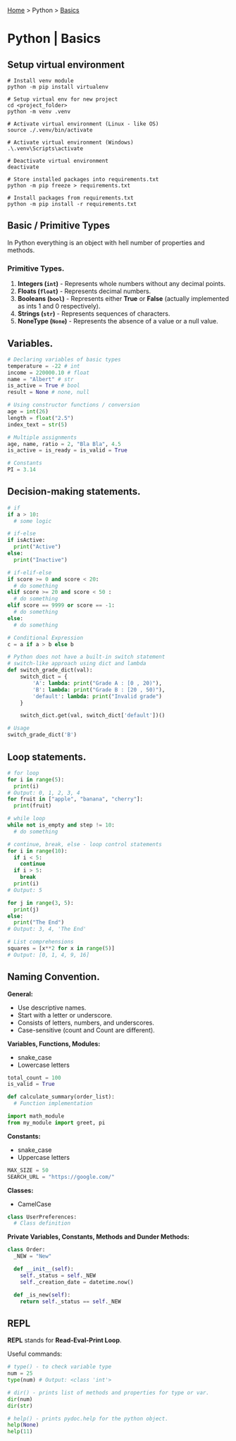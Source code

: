 [Home](../index.md) > Python > [Basics](./python_basics.md)

# Python | Basics

## Setup virtual environment

```text
# Install venv module
python -m pip install virtualenv

# Setup virtual env for new project
cd <project_folder>
python -m venv .venv

# Activate virtual environment (Linux - like OS)
source ./.venv/bin/activate

# Activate virtual environment (Windows)
.\.venv\Scripts\activate

# Deactivate virtual environment
deactivate

# Store installed packages into requirements.txt
python -m pip freeze > requirements.txt

# Install packages from requirements.txt
python -m pip install -r requirements.txt
```

## Basic / Primitive Types

In Python everything is an object with hell number of properties and methods.

### Primitive Types.

1. **Integers (`int`)** - Represents whole numbers without any decimal points.
1. **Floats (`float`)** - Represents decimal numbers.
1. **Booleans (`bool`)** - Represents either **True** or **False** (actually implemented as ints 1 and 0 respectively).
1. **Strings (`str`)** - Represents sequences of characters.
1. **NoneType (`None`)** - Represents the absence of a value or a null value.

## Variables.

```python
# Declaring variables of basic types
temperature = -22 # int
income = 220000.10 # float
name = "Albert" # str
is_active = True # bool
result = None # none, null

# Using constructor functions / conversion
age = int(26)
length = float("2.5")
index_text = str(5)

# Multiple assignments
age, name, ratio = 2, "Bla Bla", 4.5
is_active = is_ready = is_valid = True

# Constants
PI = 3.14
```

## Decision-making statements.

```python
# if
if a > 10:
  # some logic

# if-else
if isActive:
  print("Active")
else:
  print("Inactive")

# if-elif-else
if score >= 0 and score < 20:
  # do something
elif score >= 20 and score < 50 :
  # do something
elif score == 9999 or score == -1:
  # do something
else:
  # do something

# Conditional Expression
c = a if a > b else b

# Python does not have a built-in switch statement
# switch-like approach using dict and lambda
def switch_grade_dict(val):
    switch_dict = {
        'A': lambda: print("Grade A : [0 , 20)"),
        'B': lambda: print("Grade B : [20 , 50)"),
        'default': lambda: print("Invalid grade")
    }

    switch_dict.get(val, switch_dict['default'])()

# Usage
switch_grade_dict('B')
```

## Loop statements.

```python
# for loop
for i in range(5):
  print(i)
# Output: 0, 1, 2, 3, 4
for fruit in ["apple", "banana", "cherry"]:
  print(fruit)

# while loop
while not is_empty and step != 10:
  # do something

# continue, break, else - loop control statements
for i in range(10):
  if i < 5:
    continue
  if i > 5:
    break
  print(i)
# Output: 5

for j in range(3, 5):
  print(j)
else:
  print("The End")
# Output: 3, 4, 'The End'

# List comprehensions
squares = [x**2 for x in range(5)]
# Output: [0, 1, 4, 9, 16]
```

## Naming Convention.

**General:**

- Use descriptive names.
- Start with a letter or underscore.
- Consists of letters, numbers, and underscores.
- Case-sensitive (count and Count are different).

**Variables, Functions, Modules:**

- snake_case
- Lowercase letters

```python
total_count = 100
is_valid = True

def calculate_summary(order_list):
  # Function implementation

import math_module
from my_module import greet, pi
```

**Constants:**

- snake_case
- Uppercase letters

```python
MAX_SIZE = 50
SEARCH_URL = "https://google.com/"
```

**Classes:**

- CamelCase

```python
class UserPreferences:
  # Class definition
```

**Private Variables, Constants, Methods and Dunder Methods:**

```python
class Order:
  _NEW = "New"

  def __init__(self):
    self._status = self._NEW
    self._creation_date = datetime.now()

  def _is_new(self):
    return self._status == self._NEW
```

## REPL

**REPL** stands for **Read-Eval-Print Loop**.

Useful commands:

```python
# type() - to check variable type
num = 25
type(num) # Output: <class 'int'>

# dir() - prints list of methods and properties for type or var.
dir(num)
dir(str)

# help() - prints pydoc.help for the python object.
help(None)
help(11)
```
